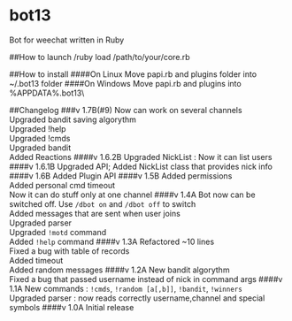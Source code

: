 # bot13
Bot for weechat written in Ruby

##How to launch
/ruby load /path/to/your/core.rb

##How to install
####On Linux
	Move papi.rb and plugins folder into ~/.bot13 folder
####On Windows
	Move papi.rb and plugins into %APPDATA%\.bot13\

##Changelog
###v 1.7B(#9)
Now can work on several channels<br>
Upgraded bandit saving algorythm<br>
Upgraded !help<br>
Upgraded !cmds<br>
Upgraded bandit<br>
Added Reactions
####v 1.6.2B
Upgraded NickList : Now it can list users
####v 1.6.1B
Upgraded API; Added NickList class that provides nick info
####v 1.6B
Added Plugin API
####v 1.5B
Added permissions<br>
Added personal cmd timeout<br>
Now it can do stuff only at one channel
####v 1.4A
Bot now can be switched off. Use `/dbot on` and `/dbot off` to switch<br>
Added messages that are sent when user joins<br>
Upgraded parser<br>
Upgraded `!motd` command<br>
Added `!help` command
####v 1.3A
Refactored ~10 lines<br>
Fixed a bug with table of records<br>
Added timeout<br>
Added random messages
####v 1.2A
New bandit algorythm<br>
Fixed a bug that passed username instead of nick in command args
####v 1.1A
New commands : `!cmds`, `!random [a[,b]]`, `!bandit`, `!winners`<br>
Upgraded parser : now reads correctly username,channel and special symbols
####v 1.0A
Initial release

